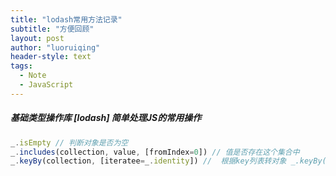 ```yaml
---
title: "lodash常用方法记录"
subtitle: "方便回顾"
layout: post
author: "luoruiqing"
header-style: text
tags:
  - Note
  - JavaScript
---
```


##### 基础类型操作库 [lodash] 简单处理JS的常用操作
```js
_.isEmpty // 判断对象是否为空
_.includes(collection, value, [fromIndex=0]) // 值是否存在这个集合中 
_.keyBy(collection, [iteratee=_.identity]) //  根据key列表转对象 _.keyBy(array, 'dir') -> {'dir':{}}
```
